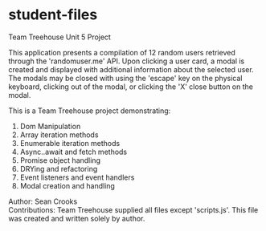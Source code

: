 # student-files
Team Treehouse Unit 5 Project

This application presents a compilation of 12 random users retrieved through the 'randomuser.me' API. Upon clicking a user card, a modal is created and displayed with additional information about the selected user. The modals may be closed with using the 'escape' key on the physical keyboard, clicking out of the modal, or clicking the 'X' close button on the modal. 

This is a Team Treehouse project demonstrating:
1. Dom Manipulation
2. Array iteration methods
3. Enumerable iteration methods
4. Async..await and fetch methods
5. Promise object handling
6. DRYing and refactoring
7. Event listeners and event handlers
8. Modal creation and handling

Author: Sean Crooks
<br>Contributions: Team Treehouse supplied all files except 'scripts.js'. This file was created and written solely by author.
